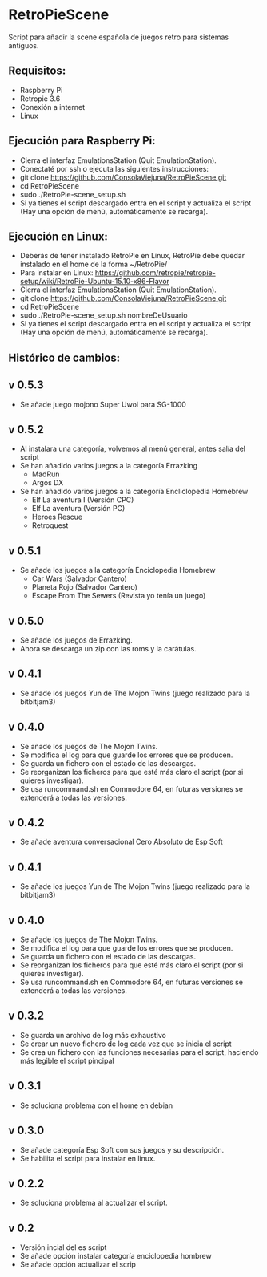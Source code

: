 # RetroPieScene
Script para añadir la scene española de juegos retro para sistemas antiguos.

Requisitos:
-----------
- Raspberry Pi
- Retropie 3.6
- Conexión a internet
- Linux

Ejecución para Raspberry Pi:
----------------------------
- Cierra el interfaz EmulationsStation (Quit EmulationStation).
- Conectaté por ssh o ejecuta las siguientes instrucciones:
- git clone https://github.com/ConsolaViejuna/RetroPieScene.git
- cd RetroPieScene
- sudo ./RetroPie-scene_setup.sh
- Si ya tienes el script descargado entra en el script y actualiza el script (Hay una opción de menú, automáticamente se recarga).

Ejecución en Linux:
-------------------
- Deberás de tener instalado RetroPie en Linux, RetroPie debe quedar instalado en el home de la forma ~/RetroPie/
- Para instalar en Linux: https://github.com/retropie/retropie-setup/wiki/RetroPie-Ubuntu-15.10-x86-Flavor
- Cierra el interfaz EmulationsStation (Quit EmulationStation).
- git clone https://github.com/ConsolaViejuna/RetroPieScene.git
- cd RetroPieScene
- sudo ./RetroPie-scene_setup.sh nombreDeUsuario
- Si ya tienes el script descargado entra en el script y actualiza el script (Hay una opción de menú, automáticamente se recarga).

Histórico de cambios:
---------------------

v 0.5.3
-------
- Se añade juego mojono Super Uwol para SG-1000

v 0.5.2
-------
- Al instalara una categoría, volvemos al menú general, antes salía del script
- Se han añadido varios juegos a la categoría Errazking
  	+ MadRun
  	+ Argos DX
- Se han añadido varios juegos a la categoría Encliclopedia Homebrew
	+ Elf La aventura I (Versión CPC)
	+ Elf La aventura (Versión PC)
	+ Heroes Rescue
	+ Retroquest

v 0.5.1
--------
 - Se añade los juegos a la categoría Enciclopedia Homebrew
 	+ Car Wars (Salvador Cantero)
 	+ Planeta Rojo (Salvador Cantero)
 	+ Escape From The Sewers (Revista yo tenía un juego)

v 0.5.0
--------
 - Se añade los juegos de Errazking.
 - Ahora se descarga un zip con las roms y la carátulas.

v 0.4.1
--------
 - Se añade los juegos Yun de The Mojon Twins (juego realizado para la bitbitjam3)
 
v 0.4.0
--------
 - Se añade los juegos de The Mojon Twins.
 - Se modifica el log para que guarde los errores que se producen.
 - Se guarda un fichero con el estado de las descargas.
 - Se reorganizan los ficheros para que esté más claro el script (por si quieres investigar).
 - Se usa runcommand.sh en Commodore 64, en futuras versiones se extenderá a todas las versiones.

v 0.4.2
--------
 - Se añade aventura conversacional Cero Absoluto de Esp Soft

v 0.4.1
--------
 - Se añade los juegos Yun de The Mojon Twins (juego realizado para la bitbitjam3)
 
v 0.4.0
--------
 - Se añade los juegos de The Mojon Twins.
 - Se modifica el log para que guarde los errores que se producen.
 - Se guarda un fichero con el estado de las descargas.
 - Se reorganizan los ficheros para que esté más claro el script (por si quieres investigar).
 - Se usa runcommand.sh en Commodore 64, en futuras versiones se extenderá a todas las versiones.

v 0.3.2
--------
 - Se guarda un archivo de log más exhaustivo
 - Se crear un nuevo fichero de log cada vez que se inicia el script
 - Se crea un fichero con las funciones necesarias para el script, haciendo más legible el script pincipal

v 0.3.1
--------
 - Se soluciona problema con el home en debian

v 0.3.0
--------
 - Se añade categoría Esp Soft con sus juegos y su descripción.
 - Se habilita el script para instalar en linux.

v 0.2.2
--------
 - Se soluciona problema al actualizar el script.

v 0.2
------
 - Versión incial del es script
 - Se añade opción instalar categoría enciclopedia hombrew
 - Se añade opción actualizar el scrip

